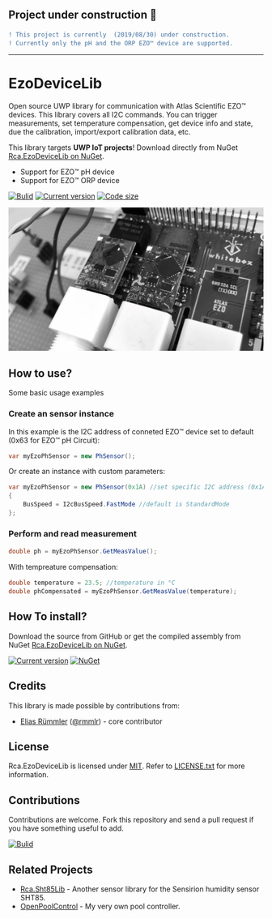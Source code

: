 ## Project under construction :construction:
```diff
! This project is currently  (2019/08/30) under construction.
! Currently only the pH and the ORP EZO™ device are supported.
```

---

# EzoDeviceLib
Open source UWP library for communication with Atlas Scientific EZO™ devices. This library covers all I2C commands. You can trigger measurements, set temperature compensation, get device info and state, due the calibration, import/export calibration data, etc.

This library targets __UWP IoT projects__! Download directly from NuGet [Rca.EzoDeviceLib on NuGet](https://nuget.org/packages/Rca.EzoDeviceLib).

* Support for EZO™ pH device
* Support for EZO™ ORP device


[![Bulid](https://img.shields.io/appveyor/ci/100prznt/rca-ezodevicelib.svg?logo=appveyor&style=popout-square)](https://ci.appveyor.com/project/100prznt/rca-ezodevicelib)   [![Current version](https://img.shields.io/nuget/v/Rca.EzoDeviceLib.svg?logo=nuget&logoColor=%23ef8b00&style=popout-square)](https://www.nuget.org/packages/Rca.EzoDeviceLib/)   [![Code size](https://img.shields.io/github/languages/code-size/100prznt/Rca.EzoDeviceLib.svg?logo=github&style=popout-square)](#) 


![EZO Devices on the Whitebox carrier](docu/img/ezo-on-whitebox-carrier.jpg "Atlas Scientific EZO™ devices (pH and ORP) on the Whitebox carrier.")

## How to use?
Some basic usage examples

### Create an sensor instance
In this example is the I2C address of conneted EZO™ device set to default (0x63 for EZO™ pH Circuit):
```cs
var myEzoPhSensor = new PhSensor();
```

Or create an instance with custom parameters:
```cs
var myEzoPhSensor = new PhSensor(0x1A) //set specific I2C address (0x1A) of connected EZO device
{
	BusSpeed = I2cBusSpeed.FastMode //default is StandardMode
};
```

	
### Perform and read measurement
```cs
double ph = myEzoPhSensor.GetMeasValue();
```

With tempreature compensation:

```cs
double temperature = 23.5; //temperature in °C
double phCompensated = myEzoPhSensor.GetMeasValue(temperature);
```


## How To install?
Download the source from GitHub or get the compiled assembly from NuGet [Rca.EzoDeviceLib on NuGet](https://nuget.org/packages/Rca.EzoDeviceLib).

[![Current version](https://img.shields.io/nuget/v/Rca.EzoDeviceLib.svg?logo=nuget&logoColor=%23ef8b00&style=popout-square)](https://www.nuget.org/packages/Rca.EzoDeviceLib/)   [![NuGet](https://img.shields.io/nuget/dt/Rca.EzoDeviceLib.svg?logo=nuget&logoColor=%23ef8b00&style=popout-square)](https://www.nuget.org/packages/Rca.EzoDeviceLib/)

## Credits
This library is made possible by contributions from:
* [Elias Rümmler](http://www.100prznt.de) ([@rmmlr](https://github.com/rmmlr)) - core contributor

## License
Rca.EzoDeviceLib is licensed under [MIT](http://www.opensource.org/licenses/mit-license.php "Read more about the MIT license form"). Refer to [LICENSE.txt](https://github.com/100prznt/EzoDeviceLib/blob/master/LICENSE.txt) for more information.

## Contributions
Contributions are welcome. Fork this repository and send a pull request if you have something useful to add.


[![Bulid](https://img.shields.io/appveyor/ci/100prznt/rca-ezodevicelib.svg?logo=appveyor&style=popout-square)](https://ci.appveyor.com/project/100prznt/rca-ezodevicelib)


## Related Projects
* [Rca.Sht85Lib](https://github.com/100prznt/Rca.Sht85Lib) - Another sensor library for the Sensirion humidity sensor SHT85.
* [OpenPoolControl](https://github.com/100prznt/opc) - My very own pool controller.
